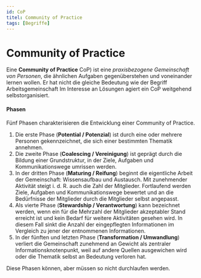 ```yaml
---
id: CoP
titel: Community of Practice
tags: [Begriffe]
---
```


# Community of Practice

Eine **Community of Practice** CoP) ist eine *praxisbezogene Gemeinschaft von Personen*, die ähnlichen Aufgaben gegenüberstehen und voneinander lernen wollen. Er hat nicht die gleiche Bedeutung wie der Begriff Arbeitsgemeinschaft Im Interesse an Lösungen agiert ein CoP weitgehend selbstorganisiert.

#### Phasen

Fünf Phasen charakterisieren die Entwicklung einer Community of Practice.

1.  Die erste Phase (**Potential / Potenzial**) ist durch eine oder mehrere Personen gekennzeichnet, die sich einer bestimmten Thematik annehmen.
2.  Die zweite Phase (**Coalescing / Vereinigung**) ist geprägt durch die Bildung einer Grundstruktur, in der Ziele, Aufgaben und Kommunikationswege umrissen werden.
3.  In der dritten Phase (**Maturing / Reifung**) beginnt die eigentliche Arbeit der Gemeinschaft: Wissensaufbau und Austausch. Mit zunehmender Aktivität steigt i. d. R. auch die Zahl der Mitglieder. Fortlaufend werden Ziele, Aufgaben und Kommunikationswege bewertet und an die Bedürfnisse der Mitglieder durch die Mitglieder selbst angepasst.
4.  Als vierte Phase (**Stewardship / Verantwortung**) kann bezeichnet werden, wenn ein für die Mehrzahl der Mitglieder akzeptabler Stand erreicht ist und kein Bedarf für weitere Aktivitäten gesehen wird. In diesem Fall sinkt die Anzahl der eingepflegten Informationen im Vergleich zu jener der entnommenen Informationen.
5.  In der fünften und letzten Phase (**Transformation / Umwandlung**) verliert die Gemeinschaft zunehmend an Gewicht als zentraler  Informationsknotenpunkt, weil auf andere Quellen ausgewichen wird oder die Thematik selbst an Bedeutung verloren hat.

Diese Phasen können, aber müssen so nicht durchlaufen werden. 